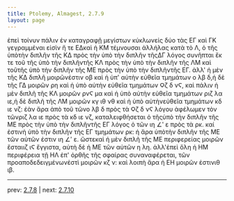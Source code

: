 ```yaml
---
title: Ptolemy, Almagest, 2.7.9
layout: page
---
```


ἐπεὶ τοίνυν πάλιν ἐν καταγραφῇ μεγίστων κύκλωνεἰς δύο τὰς ΕΓ καὶ ΓΚ γεγραμμέναι εἰσὶν ἥ τε ΕΔκαὶ ἡ ΚΜ τέμνουσαι ἀλλήλας κατὰ τὸ Λ, ὁ τῆς ὑπὸτὴν διπλῆν τῆς ΚΔ πρὸς τὴν ὑπὸ τὴν διπλῆν τῆςΔΓ λόγος συνῆπται ἔκ τε τοῦ τῆς ὑπὸ τὴν διπλῆντῆς ΚΛ πρὸς τὴν ὑπὸ τὴν διπλῆν τῆς ΛΜ καὶ τοῦτῆς ὑπὸ τὴν διπλῆν τῆς ΜΕ πρὸς τὴν ὑπὸ τὴν διπλῆντῆς ΕΓ. ἀλλ' ἡ μὲν τῆς ΚΔ διπλῆ μοιρῶνἐστιν οβ καὶ ἡ ὑπ' αὐτὴν εὐθεῖα τμημάτων ο λβ δ,ἡ δὲ τῆς ΓΔ μοιρῶν ρη καὶ ἡ ὑπὸ αὐτὴν εὐθεῖα τμημάτων Ϙζ δ νϚ, καὶ πάλιν ἡ μὲν διπλῆ τῆς ΚΛ μοιρῶν ρνϚ μα καὶ ἡ ὑπὸ αὐτὴν εὐθεῖα τμημάτων ριζ λα ιε,ἡ δὲ διπλῆ τῆς ΛΜ μοιρῶν κγ ιθ νθ καὶ ἡ ὑπὸ αὐτὴνεὐθεῖα τμημάτων κδ ιε νζ: ἐὰν ἄρα ἀπὸ τοῦ τῶνο λβ δ πρὸς τὰ Ϙζ δ νϚ λόγου ἀφέλωμεν τὸν τῶνριζ λα ιε πρὸς τὰ κδ ιε νζ, καταλειφθήσεται ὁ τῆςὑπὸ τὴν διπλῆν τῆς ΜΕ πρὸς τὴν ὑπὸ τὴν διπλῆντῆς ΕΓ λόγος ὁ τῶν ιη ∠ʹ ε πρὸς τὰ ρκ. καί ἐστινἡ ὑπὸ τὴν διπλῆν τῆς ΕΓ τμημάτων ρκ: ἡ ἄρα ὑπὸτὴν διπλῆν τῆς ΜΕ τῶν αὐτῶν ἐστιν ιη ∠ʹ ε. ὥστεκαὶ ἡ μὲν διπλῆ τῆς ΜΕ περιφερείας μοιρῶν ἔσταιιζ ιϚ ἔγγιστα, αὐτὴ δὲ ἡ ΜΕ τῶν αὐτῶν η λη. ἀλλ'ἐπεὶ ὅλη ἡ ΗΜ περιφέρεια τῇ ΗΛ ἐπ' ὀρθῆς τῆς σφαίρας συναναφέρεται, τῶν προαποδεδειγμένωνἐστὶ μοιρῶν κζ ν: καὶ λοιπὴ ἄρα ἡ ΕΗ μοιρῶν ἐστινιθ ιβ.

---

prev: [2.7.8](../2.7.8/) | next: [2.7.10](../2.7.10/)

